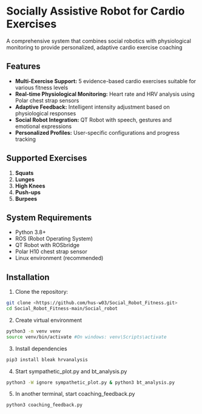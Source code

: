 # Socially Assistive Robot for Cardio Exercises

A comprehensive system that combines social robotics with physiological monitoring to provide personalized, adaptive cardio exercise coaching

## Features

- **Multi-Exercise Support:** 5 evidence-based cardio exercises suitable for various fitness levels
- **Real-time Physiological Monitoring:** Heart rate and HRV analysis using Polar chest strap sensors
- **Adaptive Feedback:** Intelligent intensity adjustment based on physiological responses
- **Social Robot Integration:** QT Robot with speech, gestures and emotional expressions
- **Personalized Profiles:** User-specific configurations and progress tracking

## Supported Exercises
1. **Squats**
2. **Lunges**
3. **High Knees**
4. **Push-ups**
5. **Burpees**


## System Requirements
- Python 3.8+
- ROS (Robot Operating System)
- QT Robot with ROSbridge
- Polar H10 chest strap sensor
- Linux environment (recommended)


## Installation

1. Clone the repository:
```bash
git clone <https://github.com/hus-w03/Social_Robot_Fitness.git>
cd Social_Robot_Fitness-main/Social_robot
```

2. Create virtual environment
```bash
python3 -m venv venv
source venv/bin/activate #On windows: venv\Scripts\activate
```

3. Install dependencies
```bash
pip3 install bleak hrvanalysis
```

4. Start sympathetic_plot.py and bt_analysis.py
```bash
python3 -W ignore sympathetic_plot.py & python3 bt_analysis.py
```

5. In another terminal, start coaching_feedback.py
```bash
python3 coaching_feedback.py
```

